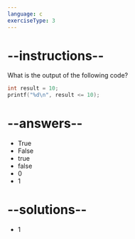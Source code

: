 ```yaml
---
language: c
exerciseType: 3
---
```


# --instructions--

What is the output of the following code?
```c
int result = 10;
printf("%d\n", result <= 10);
```

# --answers--

- True
- False
- true
- false
- 0
- 1

# --solutions--

- 1
